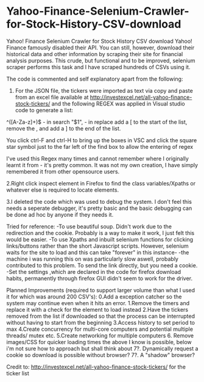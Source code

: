 # Yahoo-Finance-Selenium-Crawler-for-Stock-History-CSV-download
Yahoo! Finance Selenium Crawler for Stock History CSV download
Yahoo! Finance famously disabled their API. You can still, however, download their historical data and other information 
by scraping their site for financial analysis purposes.
This crude, but functional and to be improved, selenium scraper performs this task and I have scraped hundreds of CSVs using it.

The code is commented and self explanatory apart from the following:

1. For the JSON file, the tickers were imported as text via copy and paste from an excel file available at 
http://investexcel.net/all-yahoo-finance-stock-tickers/ and the following REGEX was applied in Visual studio code to generate a list:

^([A-Za-z]+)$ - in search
"$1", - in replace
add a [ to the start of the list, remove the , and add a ] to the end of the list.

You click ctrl-F and ctrl-H to bring up the boxes in VSC and click the square star symbol just to the far left of the find box to allow the entering of regex

I've used this Regex many times and cannot remember where I originally learnt it from - it's pretty common. It was not my own creation, 
I have simply remembered it from other opensource users.

2.Right click inspect element in Firefox to find the class variables/Xpaths or whatever else is required to locate elements.

3.I deleted the code which was used to debug the system. I don't feel this needs a seperate debugger, it's pretty basic 
and the basic debugging can be done ad hoc by anyone if they needs it.


Tried for reference:
-To use beautiful soup. Didn't work due to the redirection and the cookie. Probably is a way to make it work, I just felt this would be easier.
-To use Xpaths and inbuilt selenium functions for clicking links/buttons rather than the short Javascript scripts. However, selenium waits for the site to load and this can take "forever" in this instance-
-the machine i was running this on was particularly slow aswell, probably contributed to this problem.
To send the link directly, but you need a cookie.
-Set the settings ,which are declared in the code for firefox download habits, permanently through firefox GUI didn't seem to work for the driver.

Planned Improvements (required to support larger volume than what I used it for which was around 200 CSV's):
0.Add a exception catcher so the system may continue even when it hits an error.
1.Remove the timers and replace it with a check for the element to load instead
2.Have the tickers removed from the list if downloaded so that the process can be interrupted without having to start from the beginning
3.Access history to set period to max
4.Create concurrency for multi-core computers and potential multiple threads/ mutex etc.
5.Create networking for multiple computers
6. Remove images/CSS for quicker loading times
the above I know is possible, below i'm not sure how to approach but shall think about
7?. Dynamically request a cookie so download is possible without browser?
7?. A "shadow" browser?

Credit to:
http://investexcel.net/all-yahoo-finance-stock-tickers/ for the ticker list
